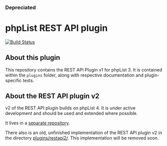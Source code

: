 ### Depreciated


# phpList REST API plugin

[![Build Status](https://travis-ci.org/phpList/phplist-plugin-restapi.svg?branch=master)](https://travis-ci.org/phpList/phplist-plugin-restapi)


## About this plugin

This repository contains the REST API Plugin v1 for phpList 3. It is contained
within the `plugins` folder, along with respective documentation and
plugin-specific tests.




## About the REST API plugin v2

v2 of the REST API plugin builds on phpList 4. It is under active development
and should be used and extended where possible.

It lives in a [separate repository](https://github.com/phpList/rest-api).

There also is an old, unfinished implementation of the REST API plugin v2 in
the directory [plugins/restapi2/](plugins/restapi2). This implementation will
be removed soon.
